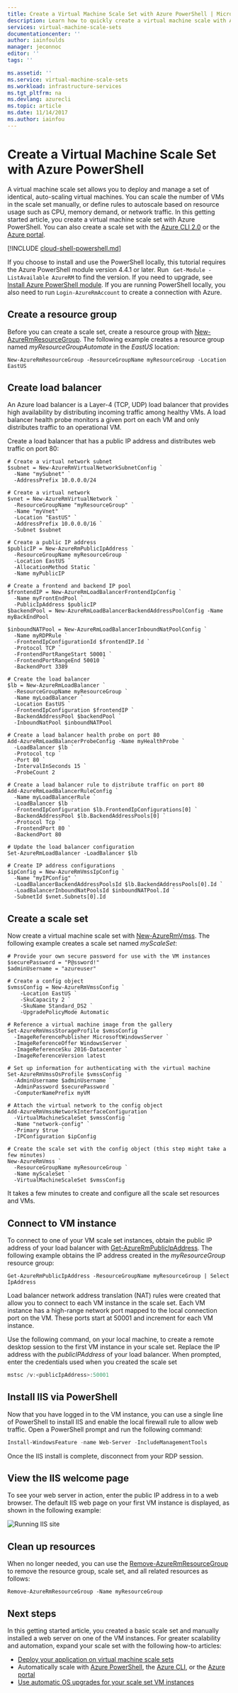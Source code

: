 ```yaml
---
title: Create a Virtual Machine Scale Set with Azure PowerShell | Microsoft Docs
description: Learn how to quickly create a virtual machine scale with Azure PowerShell
services: virtual-machine-scale-sets
documentationcenter: ''
author: iainfoulds
manager: jeconnoc
editor: ''
tags: ''

ms.assetid: ''
ms.service: virtual-machine-scale-sets
ms.workload: infrastructure-services
ms.tgt_pltfrm: na
ms.devlang: azurecli
ms.topic: article
ms.date: 11/14/2017
ms.author: iainfou
---
```


# Create a Virtual Machine Scale Set with Azure PowerShell
A virtual machine scale set allows you to deploy and manage a set of identical, auto-scaling virtual machines. You can scale the number of VMs in the scale set manually, or define rules to autoscale based on resource usage such as CPU, memory demand, or network traffic. In this getting started article, you create a virtual machine scale set with Azure PowerShell. You can also create a scale set with the [Azure CLI 2.0](virtual-machine-scale-sets-create-cli.md) or the [Azure portal](virtual-machine-scale-sets-portal-create.md).

[!INCLUDE [cloud-shell-powershell.md](../../includes/cloud-shell-powershell.md)]

If you choose to install and use the PowerShell locally, this tutorial requires the Azure PowerShell module version 4.4.1 or later. Run ` Get-Module -ListAvailable AzureRM` to find the version. If you need to upgrade, see [Install Azure PowerShell module](/powershell/azure/install-azurerm-ps). If you are running PowerShell locally, you also need to run `Login-AzureRmAccount` to create a connection with Azure.


## Create a resource group
Before you can create a scale set, create a resource group with [New-AzureRmResourceGroup](/powershell/module/azurerm.resources/new-azurermresourcegroup). The following example creates a resource group named *myResourceGroupAutomate* in the *EastUS* location:

```azurepowershell-interactive
New-AzureRmResourceGroup -ResourceGroupName myResourceGroup -Location EastUS
```


## Create load balancer
An Azure load balancer is a Layer-4 (TCP, UDP) load balancer that provides high availability by distributing incoming traffic among healthy VMs. A load balancer health probe monitors a given port on each VM and only distributes traffic to an operational VM.

Create a load balancer that has a public IP address and distributes web traffic on port 80:

```azurepowershell-interactive
# Create a virtual network subnet
$subnet = New-AzureRmVirtualNetworkSubnetConfig `
  -Name "mySubnet" `
  -AddressPrefix 10.0.0.0/24

# Create a virtual network
$vnet = New-AzureRmVirtualNetwork `
  -ResourceGroupName "myResourceGroup" `
  -Name "myVnet" `
  -Location "EastUS" `
  -AddressPrefix 10.0.0.0/16 `
  -Subnet $subnet

# Create a public IP address
$publicIP = New-AzureRmPublicIpAddress `
  -ResourceGroupName myResourceGroup `
  -Location EastUS `
  -AllocationMethod Static `
  -Name myPublicIP

# Create a frontend and backend IP pool
$frontendIP = New-AzureRmLoadBalancerFrontendIpConfig `
  -Name myFrontEndPool `
  -PublicIpAddress $publicIP
$backendPool = New-AzureRmLoadBalancerBackendAddressPoolConfig -Name myBackEndPool

$inboundNATPool = New-AzureRmLoadBalancerInboundNatPoolConfig `
  -Name myRDPRule `
  -FrontendIpConfigurationId $frontendIP.Id `
  -Protocol TCP `
  -FrontendPortRangeStart 50001 `
  -FrontendPortRangeEnd 50010 `
  -BackendPort 3389

# Create the load balancer
$lb = New-AzureRmLoadBalancer `
  -ResourceGroupName myResourceGroup `
  -Name myLoadBalancer `
  -Location EastUS `
  -FrontendIpConfiguration $frontendIP `
  -BackendAddressPool $backendPool `
  -InboundNatPool $inboundNATPool

# Create a load balancer health probe on port 80
Add-AzureRmLoadBalancerProbeConfig -Name myHealthProbe `
  -LoadBalancer $lb `
  -Protocol tcp `
  -Port 80 `
  -IntervalInSeconds 15 `
  -ProbeCount 2

# Create a load balancer rule to distribute traffic on port 80
Add-AzureRmLoadBalancerRuleConfig `
  -Name myLoadBalancerRule `
  -LoadBalancer $lb `
  -FrontendIpConfiguration $lb.FrontendIpConfigurations[0] `
  -BackendAddressPool $lb.BackendAddressPools[0] `
  -Protocol Tcp `
  -FrontendPort 80 `
  -BackendPort 80

# Update the load balancer configuration
Set-AzureRmLoadBalancer -LoadBalancer $lb

# Create IP address configurations
$ipConfig = New-AzureRmVmssIpConfig `
  -Name "myIPConfig" `
  -LoadBalancerBackendAddressPoolsId $lb.BackendAddressPools[0].Id `
  -LoadBalancerInboundNatPoolsId $inboundNATPool.Id `
  -SubnetId $vnet.Subnets[0].Id
```


## Create a scale set
Now create a virtual machine scale set with [New-AzureRmVmss](/powershell/module/azurerm.compute/new-azurermvm). The following example creates a scale set named *myScaleSet*:

```azurepowershell-interactive
# Provide your own secure password for use with the VM instances
$securePassword = "P@ssword!"
$adminUsername = "azureuser"

# Create a config object
$vmssConfig = New-AzureRmVmssConfig `
    -Location EastUS `
    -SkuCapacity 2 `
    -SkuName Standard_DS2 `
    -UpgradePolicyMode Automatic

# Reference a virtual machine image from the gallery
Set-AzureRmVmssStorageProfile $vmssConfig `
  -ImageReferencePublisher MicrosoftWindowsServer `
  -ImageReferenceOffer WindowsServer `
  -ImageReferenceSku 2016-Datacenter `
  -ImageReferenceVersion latest

# Set up information for authenticating with the virtual machine
Set-AzureRmVmssOsProfile $vmssConfig `
  -AdminUsername $adminUsername `
  -AdminPassword $securePassword `
  -ComputerNamePrefix myVM

# Attach the virtual network to the config object
Add-AzureRmVmssNetworkInterfaceConfiguration `
  -VirtualMachineScaleSet $vmssConfig `
  -Name "network-config" `
  -Primary $true `
  -IPConfiguration $ipConfig

# Create the scale set with the config object (this step might take a few minutes)
New-AzureRmVmss `
  -ResourceGroupName myResourceGroup `
  -Name myScaleSet `
  -VirtualMachineScaleSet $vmssConfig
```

It takes a few minutes to create and configure all the scale set resources and VMs.


## Connect to VM instance
To connect to one of your VM scale set instances, obtain the public IP address of your load balancer with [Get-AzureRmPublicIpAddress](/powershell/module/azurerm.network/get-azurermpublicipaddress). The following example obtains the IP address created in the *myResourceGroup* resource group:

```azurepowershell-interactive
Get-AzureRmPublicIpAddress -ResourceGroupName myResourceGroup | Select IpAddress
```

Load balancer network address translation (NAT) rules were created that allow you to connect to each VM instance in the scale set. Each VM instance has a high-range network port mapped to the local connection port on the VM. These ports start at 50001 and increment for each VM instance.

Use the following command, on your local machine, to create a remote desktop session to the first VM instance in your scale set. Replace the IP address with the *publicIPAddress* of your load balancer. When prompted, enter the credentials used when you created the scale set

```powershell
mstsc /v:<publicIpAddress>:50001
```

## Install IIS via PowerShell
Now that you have logged in to the VM instance, you can use a single line of PowerShell to install IIS and enable the local firewall rule to allow web traffic. Open a PowerShell prompt and run the following command:

```powershell
Install-WindowsFeature -name Web-Server -IncludeManagementTools
```

Once the IIS install is complete, disconnect from your RDP session.


## View the IIS welcome page
To see your web server in action, enter the public IP address in to a web browser. The default IIS web page on your first VM instance is displayed, as shown in the following example:

![Running IIS site](./media/virtual-machine-scale-sets-create-powershell/default-iis.png)


## Clean up resources
When no longer needed, you can use the [Remove-AzureRmResourceGroup](/powershell/module/azurerm.resources/remove-azurermresourcegroup) to remove the resource group, scale set, and all related resources as follows:

```azurepowershell-interactive
Remove-AzureRmResourceGroup -Name myResourceGroup
```


## Next steps
In this getting started article, you created a basic scale set and manually installed a web server on one of the VM instances. For greater scalability and automation, expand your scale set with the following how-to articles:

- [Deploy your application on virtual machine scale sets](virtual-machine-scale-sets-deploy-app.md)
- Automatically scale with [Azure PowerShell](virtual-machine-scale-sets-autoscale-powershell.md), the [Azure CLI](virtual-machine-scale-sets-autoscale-cli.md), or the [Azure portal](virtual-machine-scale-sets-autoscale-portal.md)
- [Use automatic OS upgrades for your scale set VM instances](virtual-machine-scale-sets-automatic-upgrade.md)